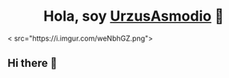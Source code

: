 <div align="center">
<h1 align="center">Hola, soy <a href="https://aristi.dev">UrzusAsmodio</a> 👋</h1>
</div>
< src="https://i.imgur.com/weNbhGZ.png">

## Hi there 👋

<!--
**UrzusAsmodio/UrzusAsmodio** is a ✨ _special_ ✨ repository because its `README.md` (this file) appears on your GitHub profile.

Here are some ideas to get you started:

- 🔭 I’m currently working on ...
- 🌱 I’m currently learning ...
- 👯 I’m looking to collaborate on ...
- 🤔 I’m looking for help with ...
- 💬 Ask me about ...
- 📫 How to reach me: ...
- 😄 Pronouns: ...
- ⚡ Fun fact: ...
-->
